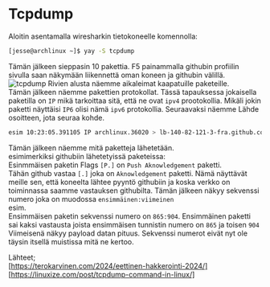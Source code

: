 # Tcpdump
Aloitin asentamalla wiresharkin tietokoneelle komennolla:
```bash
[jesse@archlinux ~]$ yay -S tcpdump
```
Tämän jälkeen sieppasin 10 pakettia. F5 painammalla githubin profiilin sivulla saan näkymään liikennettä oman koneen ja githubin välillä.
![tcpdump](https://github.com/Veliquu/Tunkeutumistestaus_2024/assets/92360351/99faa32b-91c8-47d2-b18d-35cd040c731b)
Rivien alusta näemme aikaleimat kaapatuille paketeille.  
Tämän jälkeen näemme pakettien protokollat. Tässä tapauksessa jokaisella paketilla on `IP` mikä tarkoittaa sitä, että ne ovat `ipv4` prootokollia. Mikäli jokin paketti näyttäisi `IP6` olisi nämä `ipv6` protokollia.
Seuraavaksi näemme Lähde osoitteen, jota seuraa kohde.
```bash
esim 10:23:05.391105 IP archlinux.36020 > lb-140-82-121-3-fra.github.com.https: Flags [P.], seq 865:904, ack 1, win 3573, options [nop,nop,TS val 2787728731 ecr 3099635735], length 39
```
Tämän jälkeen näemme mitä paketteja lähetetään.  
esimimerkiksi githubiin lähetetyissä paketeissa:  
Esinmmäisen paketin Flags `[P.]` on `Push Aknowledgement` paketti.  
Tähän github vastaa `[.]` joka on `Aknowledgement` paketti. 
Nämä näyttävät meille sen, että koneelta lähtee pyyntö githubiin ja koska verkko on toiminnassa saamme vastauksen githubilta.
Tämän jälkeen näkyy sekvenssi numero joka on muodossa `ensimmäinen:viimeinen`  
esim.  
Ensimmäisen paketin sekvenssi numero on `865:904`. Ensimmäinen paketti sai kaksi vastausta joista ensimmäisen tunnistin numero on `865` ja toisen `904`  
Viimeisenä näkyy payload datan pituus.
Sekvenssi numerot eivät nyt ole täysin itsellä muistissa mitä ne kertoo.

Lähteet;  
[https://terokarvinen.com/2024/eettinen-hakkerointi-2024/]  
[https://linuxize.com/post/tcpdump-command-in-linux/] 
